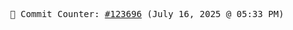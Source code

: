 <p align="center">
    <samp>
        📮 Commit Counter: <a href="https://github.com/Javascript-void0/Javascript-void0/commits/main">#123696</a> (July 16, 2025 @ 05:33 PM)
    </samp>
</p>